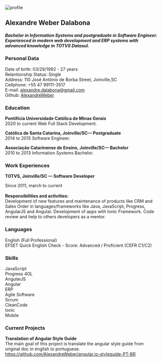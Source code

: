 ![profile](https://avatars3.githubusercontent.com/u/9654982?s=400&u=4b05a403856348a3187d4943453784c2a98416e7&v=4 "profile")

## Alexandre Weber Dalabona
##### Bachelor in Information Systems and postgraduate in Software Engineer. Experienced in modern web development and ERP systems with advanced knowledge in TOTVS Datasul. 

### **Personal Data**
Date of birth: 03/29/1992 - 27 years<br/>
Relantionship Status: Single<br/>
Address: 110 José Antônio de Borba Street, Joinville,SC<br/>
Cellphone: +55 47 99111-3517<br/>
E-mail: alexandre.dalabona@gmail.com<br/>
Github: [AlexandreWeber](https://github.com/AlexandreWeber "AlexandreWeber")


### **Education**

**Pontifícia Universidade Católica de Minas Gerais**<br/>
2020 to current
Web Full Stack Development.

**Católica de Santa Catarina, Joinville/SC— Postgraduate**<br/>
2014 to 2015
Software Engineer.

**Associação Catarinense de Ensino, Joinville/SC— Bachelor**<br/>
2010 to 2013
Information Systems Bachelor.

### **Work Experiences**
**TOTVS, Joinville/SC — Software Developer**

Since 2011, march to current<br/><br/>
**Responsibilities and activities:**<br/>
Development of new features and maintenance of products like CRM and Sales Order in languages/frameworks like Java, JavaScript, Progress, AngularJS and Angular.
Development of  apps with Ionic Framework.
Code review and help to others developers as a mentor.

### **Languages**
English  (Full Professional)<br/>
EFSET Quick English Check - Score: Advanced / Proficient (CEFR C1/C2) 

### **Skills**
JavaScript <br/>
Progress 4GL <br/>
AngularJS<br/>
Angular<br/>
ERP<br/>
Agile Software<br/>
Scrum<br/>
CleanCode<br/>
Ionic<br/>
Mobile<br/>

### **Current Projects**
**Translation of Angular Style Guide**<br/>
The main goal of this project is translate the angular style guide from original doc in english to portuguese.<br/>
https://github.com/AlexandreWeber/angular.io-styleguide-PT-BR
